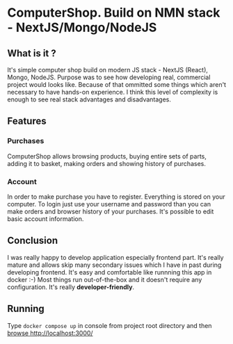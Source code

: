 # ComputerShop. Build on NMN stack - NextJS/Mongo/NodeJS

## What is it ?
It's simple computer shop build on modern JS stack - NextJS (React), Mongo, NodeJS.
Purpose was to see how developing real, commercial project would looks like.
Because of that ommitted some things which aren't necessary to have hands-on experience. 
I think this level of complexity is enough to see real stack advantages and disadvantages.

## Features
### Purchases
ComputerShop allows browsing products, buying entire sets of parts, adding it to basket,
making orders and showing history of purchases.
### Account
In order to make purchase you have to register. Everything is stored on your computer.
To login just use your username and password than you can make orders and browser history of your purchases.
It's possible to edit basic account information.

## Conclusion
I was really happy to develop application especially frontend part. It's really mature and allows skip many 
secondary issues which I have in past during developing frontend. 
It's easy and comfortable like runnning this app in docker :-)
Most things run out-of-the-box and it doesn't require any configuration.
It's really **developer-friendly**.

## Running
Type `docker compose up` in console from project root directory 
and then [browse http://localhost:3000/](http://localhost:3000/)


